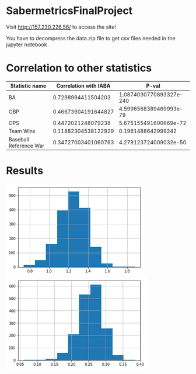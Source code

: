 # SabermetricsFinalProject

Visit http://157.230.226.56/ to access the site!

You have to decompress the data.zip file to get csv files needed in the jupyter notebook


# Correlation to other statistics
| Statistic name | Correlation with IABA | P-val |
|---|---|---|
| BA | 0.7298994411504203 | 1.0874030770893327e-240 |
| OBP | 0.46673904191644827 | 4.5996568389469993e-79 |
| OPS | 0.4472021248079238 | 5.675155491600669e-72 |
| Team Wins | 0.11882304538122929 | 0.1961488642999242 |
| Baseball Reference War | 0.34727003401060763 | 4.279123724009032e-50 |

# Results
![alt text](https://github.com/Amogh100/SabermetricsFinalProject/blob/master/iaba.png)
![alt text](https://github.com/Amogh100/SabermetricsFinalProject/blob/master/ba.png)

